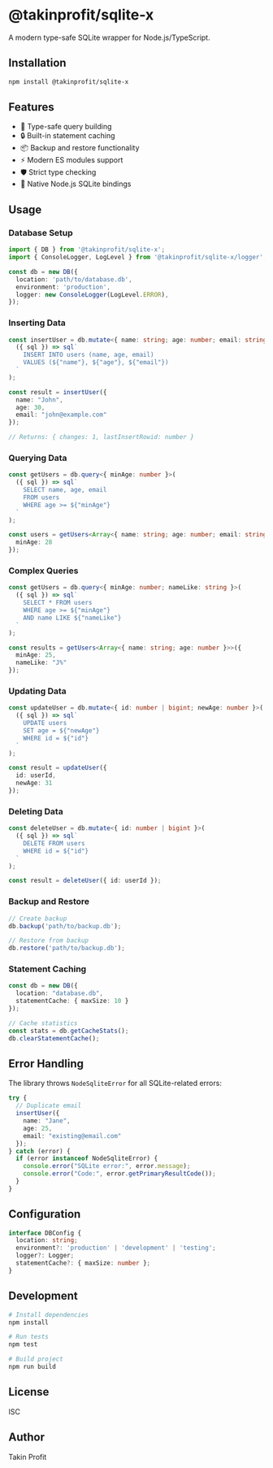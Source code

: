 # @takinprofit/sqlite-x

A modern type-safe SQLite wrapper for Node.js/TypeScript.

## Installation

```bash
npm install @takinprofit/sqlite-x
```

## Features

- 🚀 Type-safe query building
- 🔒 Built-in statement caching
- 📦 Backup and restore functionality
- ⚡ Modern ES modules support
- 🛡️ Strict type checking
- 🎯 Native Node.js SQLite bindings

## Usage

### Database Setup

```typescript
import { DB } from '@takinprofit/sqlite-x';
import { ConsoleLogger, LogLevel } from '@takinprofit/sqlite-x/logger';

const db = new DB({
  location: 'path/to/database.db',
  environment: 'production',
  logger: new ConsoleLogger(LogLevel.ERROR),
});
```

### Inserting Data

```typescript
const insertUser = db.mutate<{ name: string; age: number; email: string }>(
  ({ sql }) => sql`
    INSERT INTO users (name, age, email)
    VALUES (${"name"}, ${"age"}, ${"email"})
  `
);

const result = insertUser({
  name: "John",
  age: 30,
  email: "john@example.com"
});

// Returns: { changes: 1, lastInsertRowid: number }
```

### Querying Data

```typescript
const getUsers = db.query<{ minAge: number }>(
  ({ sql }) => sql`
    SELECT name, age, email
    FROM users
    WHERE age >= ${"minAge"}
  `
);

const users = getUsers<Array<{ name: string; age: number; email: string }>>({
  minAge: 28
});
```

### Complex Queries

```typescript
const getUsers = db.query<{ minAge: number; nameLike: string }>(
  ({ sql }) => sql`
    SELECT * FROM users
    WHERE age >= ${"minAge"}
    AND name LIKE ${"nameLike"}
  `
);

const results = getUsers<Array<{ name: string; age: number }>>({
  minAge: 25,
  nameLike: "J%"
});
```

### Updating Data

```typescript
const updateUser = db.mutate<{ id: number | bigint; newAge: number }>(
  ({ sql }) => sql`
    UPDATE users
    SET age = ${"newAge"}
    WHERE id = ${"id"}
  `
);

const result = updateUser({
  id: userId,
  newAge: 31
});
```

### Deleting Data

```typescript
const deleteUser = db.mutate<{ id: number | bigint }>(
  ({ sql }) => sql`
    DELETE FROM users
    WHERE id = ${"id"}
  `
);

const result = deleteUser({ id: userId });
```

### Backup and Restore

```typescript
// Create backup
db.backup('path/to/backup.db');

// Restore from backup
db.restore('path/to/backup.db');
```

### Statement Caching

```typescript
const db = new DB({
  location: "database.db",
  statementCache: { maxSize: 10 }
});

// Cache statistics
const stats = db.getCacheStats();
db.clearStatementCache();
```

## Error Handling

The library throws `NodeSqliteError` for all SQLite-related errors:

```typescript
try {
  // Duplicate email
  insertUser({
    name: "Jane",
    age: 25,
    email: "existing@email.com"
  });
} catch (error) {
  if (error instanceof NodeSqliteError) {
    console.error("SQLite error:", error.message);
    console.error("Code:", error.getPrimaryResultCode());
  }
}
```

## Configuration

```typescript
interface DBConfig {
  location: string;
  environment?: 'production' | 'development' | 'testing';
  logger?: Logger;
  statementCache?: { maxSize: number };
}
```

## Development

```bash
# Install dependencies
npm install

# Run tests
npm test

# Build project
npm run build
```

## License

ISC

## Author

Takin Profit
